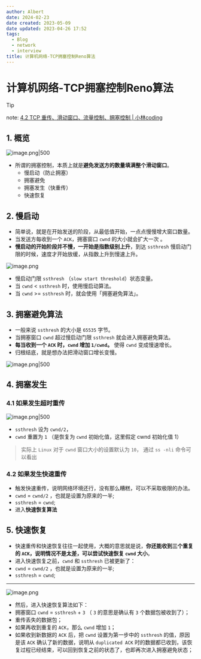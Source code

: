 ```yaml
---
author: Albert
date: 2024-02-23
date created: 2023-05-09
date updated: 2023-04-26 17:52
tags:
  - Blog
  - network
  - interview
title: 计算机网络-TCP拥塞控制Reno算法
---
```


# 计算机网络-TCP拥塞控制Reno算法

> [!tip]
> note: [4.2 TCP 重传、滑动窗口、流量控制、拥塞控制 | 小林coding](https://xiaolincoding.com/network/3_tcp/tcp_feature.html#%E6%85%A2%E5%90%AF%E5%8A%A8)

## 1. 概览

![image.png|500](https://img-20221128.oss-cn-shanghai.aliyuncs.com/img-2023-05/20240223002853.png)

- 所谓的拥塞控制，本质上就是**避免发送方的数量填满整个滑动窗口**。
  - 慢启动（防止拥塞）
  - 拥塞避免
  - 拥塞发生（快重传）
  - 快速恢复

## 2. 慢启动

- 简单说，就是在开始发送的阶段，从最低值开始，一点点慢慢增大窗口数量。
- 当发送方每收到一个 `ACK`，拥塞窗口 `cwnd` 的大小就会扩大一次 。
- **慢启动的开始阶段并不慢，一开始是指数级别上升**，到达 `ssthresh` 慢启动门限的时候，速度才开始放缓，从指数上升到慢速上升。

![image.png](https://img-20221128.oss-cn-shanghai.aliyuncs.com/img-2023-05/20240223000328.png)

- 慢启动门限 `ssthresh` （`slow start threshold`）状态变量。
- 当 `cwnd` < `ssthresh` 时，使用慢启动算法。
- 当 `cwnd` >= `ssthresh` 时，就会使用「拥塞避免算法」。

## 3. 拥塞避免算法

- 一般来说 `ssthresh` 的大小是 `65535` 字节。
- 当拥塞窗口 `cwnd` 超过慢启动门限 `ssthresh` 就会进入拥塞避免算法。
- **每当收到一个 `ACK` 时，`cwnd` 增加 `1/cwnd`。** 使得 `cwnd` 变成慢速增长。
- 归根结底，就是想办法把滑动窗口增长变慢。

![image.png|500](https://img-20221128.oss-cn-shanghai.aliyuncs.com/img-2023-05/20240223000819.png)

## 4. 拥塞发生

### 4.1 如果发生超时重传

![image.png|500](https://img-20221128.oss-cn-shanghai.aliyuncs.com/img-2023-05/20240223001528.png)

- `ssthresh` 设为 `cwnd/2`，
- `cwnd` 重置为 `1` （是恢复为 `cwnd` 初始化值，这里假定 cwnd 初始化值 1）

> 实际上 `Linux` 对于 `cwnd` 窗口大小的设置默认为 `10`， 通过 `ss -nli` 命令可以看出

### 4.2 如果发生快速重传

- 触发快速重传，说明网络环境还行，没有那么糟糕，可以不采取极限的办法。
- `cwnd` = `cwnd/2` ，也就是设置为原来的一半;
- `ssthresh` = `cwnd`;
- 进入**快速恢复算法**

## 5. 快速恢复

- 快速重传和快速恢复往往一起使用，大概的意思就是说，**你还能收到三个重复的 `ACK`，说明情况不是太差，可以尝试快速恢复 `cwnd` 大小**。
- 进入快速恢复之前，`cwnd` 和 `ssthresh` 已被更新了：
- `cwnd` = `cwnd/2` ，也就是设置为原来的一半;
- `ssthresh` = `cwnd`;

---

![image.png](https://img-20221128.oss-cn-shanghai.aliyuncs.com/img-2023-05/20240223002018.png)

- 然后，进入快速恢复算法如下：
- 拥塞窗口 `cwnd` = `ssthresh` + `3` （ `3` 的意思是确认有 `3` 个数据包被收到了）；
- 重传丢失的数据包；
- 如果再收到重复的 `ACK`，那么 `cwnd` 增加 `1`；
- 如果收到新数据的 `ACK` 后，把 `cwnd` 设置为第一步中的 `ssthresh` 的值，原因是该 `ACK` 确认了新的数据，说明从 `duplicated ACK` 时的数据都已收到，该恢复过程已经结束，可以回到恢复之前的状态了，也即再次进入拥塞避免状态；
